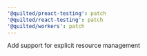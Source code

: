 ```yaml
---
'@quilted/preact-testing': patch
'@quilted/react-testing': patch
'@quilted/workers': patch
---
```


Add support for explicit resource management
